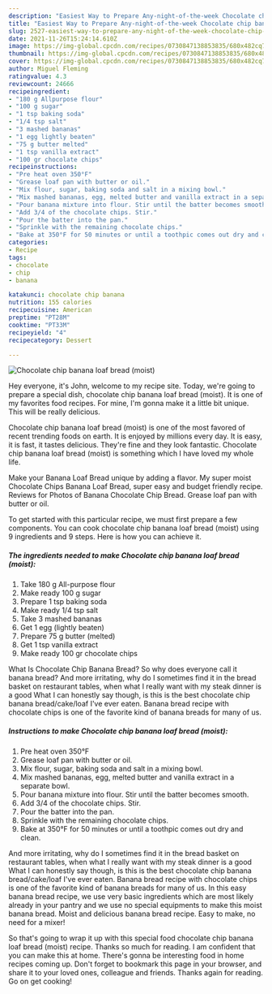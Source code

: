 ```yaml
---
description: "Easiest Way to Prepare Any-night-of-the-week Chocolate chip banana loaf bread (moist)"
title: "Easiest Way to Prepare Any-night-of-the-week Chocolate chip banana loaf bread (moist)"
slug: 2527-easiest-way-to-prepare-any-night-of-the-week-chocolate-chip-banana-loaf-bread-moist
date: 2021-11-26T15:24:14.610Z
image: https://img-global.cpcdn.com/recipes/0730847138853835/680x482cq70/chocolate-chip-banana-loaf-bread-moist-recipe-main-photo.jpg
thumbnail: https://img-global.cpcdn.com/recipes/0730847138853835/680x482cq70/chocolate-chip-banana-loaf-bread-moist-recipe-main-photo.jpg
cover: https://img-global.cpcdn.com/recipes/0730847138853835/680x482cq70/chocolate-chip-banana-loaf-bread-moist-recipe-main-photo.jpg
author: Miguel Fleming
ratingvalue: 4.3
reviewcount: 24666
recipeingredient:
- "180 g Allpurpose flour"
- "100 g sugar"
- "1 tsp baking soda"
- "1/4 tsp salt"
- "3 mashed bananas"
- "1 egg lightly beaten"
- "75 g butter melted"
- "1 tsp vanilla extract"
- "100 gr chocolate chips"
recipeinstructions:
- "Pre heat oven 350°F"
- "Grease loaf pan with butter or oil."
- "Mix flour, sugar, baking soda and salt in a mixing bowl."
- "Mix mashed bananas, egg, melted butter and vanilla extract in a separate bowl."
- "Pour banana mixture into flour. Stir until the batter becomes smooth."
- "Add 3/4 of the chocolate chips. Stir."
- "Pour the batter into the pan."
- "Sprinkle with the remaining chocolate chips."
- "Bake at 350°F for 50 minutes or until a toothpic comes out dry and clean."
categories:
- Recipe
tags:
- chocolate
- chip
- banana

katakunci: chocolate chip banana 
nutrition: 155 calories
recipecuisine: American
preptime: "PT28M"
cooktime: "PT33M"
recipeyield: "4"
recipecategory: Dessert

---
```



![Chocolate chip banana loaf bread (moist)](https://img-global.cpcdn.com/recipes/0730847138853835/680x482cq70/chocolate-chip-banana-loaf-bread-moist-recipe-main-photo.jpg)

Hey everyone, it's John, welcome to my recipe site. Today, we're going to prepare a special dish, chocolate chip banana loaf bread (moist). It is one of my favorites food recipes. For mine, I'm gonna make it a little bit unique. This will be really delicious.

Chocolate chip banana loaf bread (moist) is one of the most favored of recent trending foods on earth. It is enjoyed by millions every day. It is easy, it is fast, it tastes delicious. They're fine and they look fantastic. Chocolate chip banana loaf bread (moist) is something which I have loved my whole life.

Make your Banana Loaf Bread unique by adding a flavor. My super moist Chocolate Chips Banana Loaf Bread, super easy and budget friendly recipe. Reviews for Photos of Banana Chocolate Chip Bread. Grease loaf pan with butter or oil.


To get started with this particular recipe, we must first prepare a few components. You can cook chocolate chip banana loaf bread (moist) using 9 ingredients and 9 steps. Here is how you can achieve it.

<!--inarticleads1-->

##### The ingredients needed to make Chocolate chip banana loaf bread (moist):

1. Take 180 g All-purpose flour
1. Make ready 100 g sugar
1. Prepare 1 tsp baking soda
1. Make ready 1/4 tsp salt
1. Take 3 mashed bananas
1. Get 1 egg (lightly beaten)
1. Prepare 75 g butter (melted)
1. Get 1 tsp vanilla extract
1. Make ready 100 gr chocolate chips


What Is Chocolate Chip Banana Bread? So why does everyone call it banana bread? And more irritating, why do I sometimes find it in the bread basket on restaurant tables, when what I really want with my steak dinner is a good What I can honestly say though, is this is the best chocolate chip banana bread/cake/loaf I&#39;ve ever eaten. Banana bread recipe with chocolate chips is one of the favorite kind of banana breads for many of us. 

<!--inarticleads2-->

##### Instructions to make Chocolate chip banana loaf bread (moist):

1. Pre heat oven 350°F
1. Grease loaf pan with butter or oil.
1. Mix flour, sugar, baking soda and salt in a mixing bowl.
1. Mix mashed bananas, egg, melted butter and vanilla extract in a separate bowl.
1. Pour banana mixture into flour. Stir until the batter becomes smooth.
1. Add 3/4 of the chocolate chips. Stir.
1. Pour the batter into the pan.
1. Sprinkle with the remaining chocolate chips.
1. Bake at 350°F for 50 minutes or until a toothpic comes out dry and clean.


And more irritating, why do I sometimes find it in the bread basket on restaurant tables, when what I really want with my steak dinner is a good What I can honestly say though, is this is the best chocolate chip banana bread/cake/loaf I&#39;ve ever eaten. Banana bread recipe with chocolate chips is one of the favorite kind of banana breads for many of us. In this easy banana bread recipe, we use very basic ingredients which are most likely already in your pantry and we use no special equipments to make this moist banana bread. Moist and delicious banana bread recipe. Easy to make, no need for a mixer! 

So that's going to wrap it up with this special food chocolate chip banana loaf bread (moist) recipe. Thanks so much for reading. I am confident that you can make this at home. There's gonna be interesting food in home recipes coming up. Don't forget to bookmark this page in your browser, and share it to your loved ones, colleague and friends. Thanks again for reading. Go on get cooking!
